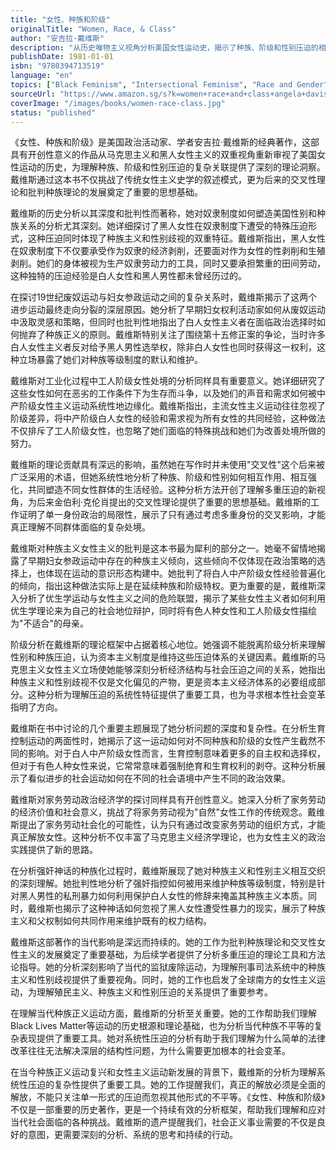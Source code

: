 ```yaml
---
title: "女性、种族和阶级"
originalTitle: "Women, Race, & Class"
author: "安吉拉·戴维斯"
description: "从历史唯物主义视角分析美国女性运动史，揭示了种族、阶级和性别压迫的相互关联。"
publishDate: 1981-01-01
isbn: "9780394713519"
language: "en"
topics: ["Black Feminism", "Intersectional Feminism", "Race and Gender"]
sourceUrl: "https://www.amazon.sg/s?k=women+race+and+class+angela+davis&tag=inkrupt-22"
coverImage: "/images/books/women-race-class.jpg"
status: "published"
---
```


《女性、种族和阶级》是美国政治活动家、学者安吉拉·戴维斯的经典著作，这部具有开创性意义的作品从马克思主义和黑人女性主义的双重视角重新审视了美国女性运动的历史，为理解种族、阶级和性别压迫的复杂关联提供了深刻的理论洞察。戴维斯通过这本书不仅挑战了传统女性主义史学的叙述模式，更为后来的交叉性理论和批判种族理论的发展奠定了重要的思想基础。

戴维斯的历史分析以其深度和批判性而著称，她对奴隶制度如何塑造美国性别和种族关系的分析尤其深刻。她详细探讨了黑人女性在奴隶制度下遭受的特殊压迫形式，这种压迫同时体现了种族主义和性别歧视的双重特征。戴维斯指出，黑人女性在奴隶制度下不仅要承受作为奴隶的经济剥削，还要面对作为女性的性剥削和生殖剥削。她们的身体被视为生产奴隶劳动力的工具，同时又要承担繁重的田间劳动，这种独特的压迫经验是白人女性和黑人男性都未曾经历过的。

在探讨19世纪废奴运动与妇女参政运动之间的复杂关系时，戴维斯揭示了这两个进步运动最终走向分裂的深层原因。她分析了早期妇女权利活动家如何从废奴运动中汲取灵感和策略，但同时也批判性地指出了白人女性主义者在面临政治选择时如何抛弃了种族正义的原则。戴维斯特别关注了围绕第十五修正案的争论，当时许多白人女性主义者反对给予黑人男性选举权，除非白人女性也同时获得这一权利，这种立场暴露了她们对种族等级制度的默认和维护。

戴维斯对工业化过程中工人阶级女性处境的分析同样具有重要意义。她详细研究了这些女性如何在恶劣的工作条件下为生存而斗争，以及她们的声音和需求如何被中产阶级女性主义运动系统性地边缘化。戴维斯指出，主流女性主义运动往往忽视了阶级差异，将中产阶级白人女性的经验和需求视为所有女性的共同经验，这种做法不仅排斥了工人阶级女性，也忽略了她们面临的特殊挑战和她们为改善处境所做的努力。

戴维斯的理论贡献具有深远的影响，虽然她在写作时并未使用"交叉性"这个后来被广泛采用的术语，但她系统性地分析了种族、阶级和性别如何相互作用、相互强化，共同塑造不同女性群体的生活经验。这种分析方法开创了理解多重压迫的新视角，为后来金伯利·克伦肖提出的交叉性理论提供了重要的思想基础。戴维斯的工作证明了单一身份政治的局限性，展示了只有通过考虑多重身份的交叉影响，才能真正理解不同群体面临的复杂处境。

戴维斯对种族主义女性主义的批判是这本书最为犀利的部分之一。她毫不留情地揭露了早期妇女参政运动中存在的种族主义倾向，这些倾向不仅体现在政治策略的选择上，也体现在运动的意识形态构建中。她批判了将白人中产阶级女性经验普遍化的倾向，指出这种做法实际上是在延续种族和阶级特权。更为重要的是，戴维斯深入分析了优生学运动与女性主义之间的危险联盟，揭示了某些女性主义者如何利用优生学理论来为自己的社会地位辩护，同时将有色人种女性和工人阶级女性描绘为"不适合"的母亲。

阶级分析在戴维斯的理论框架中占据着核心地位。她强调不能脱离阶级分析来理解性别和种族压迫，认为资本主义制度是维持这些压迫体系的关键因素。戴维斯的马克思主义女性主义立场使她能够深刻分析经济结构与社会压迫之间的关系，她指出种族主义和性别歧视不仅是文化偏见的产物，更是资本主义经济体系的必要组成部分。这种分析为理解压迫的系统性特征提供了重要工具，也为寻求根本性社会变革指明了方向。

戴维斯在书中讨论的几个重要主题展现了她分析问题的深度和复杂性。在分析生育控制运动的两面性时，她揭示了这一运动如何对不同种族和阶级的女性产生截然不同的影响。对于白人中产阶级女性而言，生育控制意味着更多的自主权和选择权，但对于有色人种女性来说，它常常意味着强制绝育和生育权利的剥夺。这种分析展示了看似进步的社会运动如何在不同的社会语境中产生不同的政治效果。

戴维斯对家务劳动政治经济学的探讨同样具有开创性意义。她深入分析了家务劳动的经济价值和社会意义，挑战了将家务劳动视为"自然"女性工作的传统观念。戴维斯提出了家务劳动社会化的可能性，认为只有通过改变家务劳动的组织方式，才能真正解放女性。这种分析不仅丰富了马克思主义经济学理论，也为女性主义的政治实践提供了新的思路。

在分析强奸神话的种族化过程时，戴维斯展现了她对种族主义和性别主义相互交织的深刻理解。她批判性地分析了强奸指控如何被用来维护种族等级制度，特别是针对黑人男性的私刑暴力如何利用保护白人女性的修辞来掩盖其种族主义本质。同时，戴维斯也揭示了这种神话如何忽视了黑人女性遭受性暴力的现实，展示了种族主义和父权制如何共同作用来维护既有的权力结构。

戴维斯这部著作的当代影响是深远而持续的。她的工作为批判种族理论和交叉性女性主义的发展奠定了重要基础，为后续学者提供了分析多重压迫的理论工具和方法论指导。她的分析深刻影响了当代的监狱废除运动，为理解刑事司法系统中的种族主义和性别歧视提供了重要视角。同时，她的工作也启发了全球南方的女性主义运动，为理解殖民主义、种族主义和性别压迫的关系提供了重要参考。

在理解当代种族正义运动方面，戴维斯的分析至关重要。她的工作帮助我们理解Black Lives Matter等运动的历史根源和理论基础，也为分析当代种族不平等的复杂表现提供了重要工具。她对系统性压迫的分析有助于我们理解为什么简单的法律改革往往无法解决深层的结构性问题，为什么需要更加根本的社会变革。

在当今种族正义运动复兴和女性主义运动新发展的背景下，戴维斯的分析为理解系统性压迫的复杂性提供了重要工具。她的工作提醒我们，真正的解放必须是全面的解放，不能只关注单一形式的压迫而忽视其他形式的不平等。《女性、种族和阶级》不仅是一部重要的历史著作，更是一个持续有效的分析框架，帮助我们理解和应对当代社会面临的各种挑战。戴维斯的遗产提醒我们，社会正义事业需要的不仅是良好的意图，更需要深刻的分析、系统的思考和持续的行动。